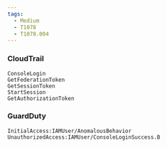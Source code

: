 ```yaml
---
tags:
  - Medium
  - T1078
  - T1078.004
---
```


### CloudTrail
    ConsoleLogin
    GetFederationToken
    GetSessionToken
    StartSession
    GetAuthorizationToken

### GuardDuty
    InitialAccess:IAMUser/AnomalousBehavior
    UnauthorizedAccess:IAMUser/ConsoleLoginSuccess.B